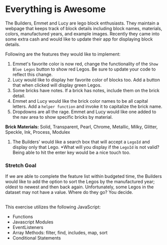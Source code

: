 # Everything is Awesome

 The Builders, Emmet and Lucy are lego block enthusiasts. They maintain a webpage that keeps track of block details including block names, materials, colors, manufactured years, and example images. Recently they came into some extra cash and would like to update their app for displaying block details.

Following are the features they would like to implement:
1. Emmet's favorite color is now red, change the functionality of the `Show Blue Legos` button to show red Legos. Be sure to update your code to reflect this change.
1. Lucy would like to display her favorite color of blocks too. Add a button that when clicked will display green Legos.
1. Some bricks have notes. If a brick has notes, include them on the brick detail.
1. Emmet and Lucy would like the brick color names to be all capital letters. Add a `helper function` and invoke it to capitalize the brick name.
1. Dropdowns are all the rage. Emmet and Lucy would like one added to the nav area to show specific bricks by material.

**Brick Materials:**
Solid, Transparent, Pearl, Chrome, Metallic, Milky, Glitter, Speckle, Ink, Process,
Modulex

1. The Builders' would like a search box that will accept a `LegoId` and display only that Lego. *What will you display if the `LegoId` is not valid? Being able to hit the enter key would be a nice touch too.


### Stretch Goal
If we are able to complete the feature list within budgeted time, the Builders would like to add the option to sort the Legos by the manufactured year; oldest to newest and then back again. Unfortunately, some Legos in the dataset may not have a value. Where do they go? You decide.


##
This exercise utilizes the following JavaScript:

* Functions
* Javascript Modules
* EventListeners
* Array Methods: filter, find, includes, map, sort
* Conditional Statements